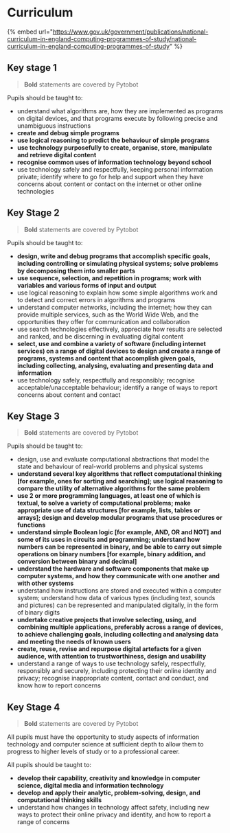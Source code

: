 # Curriculum

{% embed url="https://www.gov.uk/government/publications/national-curriculum-in-england-computing-programmes-of-study/national-curriculum-in-england-computing-programmes-of-study" %}

## Key stage 1

> **Bold** statements are covered by Pytobot

Pupils should be taught to:

* understand what algorithms are, how they are implemented as programs on digital devices, and that programs execute by following precise and unambiguous instructions
* **create and debug simple programs**
* **use logical reasoning to predict the behaviour of simple programs**
* **use technology purposefully to create, organise, store, manipulate and retrieve digital content**
* **recognise common uses of information technology beyond school**
* use technology safely and respectfully, keeping personal information private; identify where to go for help and support when they have concerns about content or contact on the internet or other online technologies

## Key Stage 2

> **Bold** statements are covered by Pytobot

Pupils should be taught to:

* **design, write and debug programs that accomplish specific goals, including controlling or simulating physical systems; solve problems by decomposing them into smaller parts**
* **use sequence, selection, and repetition in programs; work with variables and various forms of input and output**
* use logical reasoning to explain how some simple algorithms work and to detect and correct errors in algorithms and programs
* understand computer networks, including the internet; how they can provide multiple services, such as the World Wide Web, and the opportunities they offer for communication and collaboration
* use search technologies effectively, appreciate how results are selected and ranked, and be discerning in evaluating digital content
* **select, use and combine a variety of software \(including internet services\) on a range of digital devices to design and create a range of programs, systems and content that accomplish given goals, including collecting, analysing, evaluating and presenting data and information**
* use technology safely, respectfully and responsibly; recognise acceptable/unacceptable behaviour; identify a range of ways to report concerns about content and contact

## Key Stage 3

> **Bold** statements are covered by Pytobot

Pupils should be taught to:

* design, use and evaluate computational abstractions that model the state and behaviour of real-world problems and physical systems
* **understand several key algorithms that reflect computational thinking \[for example, ones for sorting and searching\]; use logical reasoning to compare the utility of alternative algorithms for the same problem**
* **use 2 or more programming languages, at least one of which is textual, to solve a variety of computational problems; make appropriate use of data structures \[for example, lists, tables or arrays\]; design and develop modular programs that use procedures or functions**
* **understand simple Boolean logic \[for example, AND, OR and NOT\] and some of its uses in circuits and programming; understand how numbers can be represented in binary, and be able to carry out simple operations on binary numbers \[for example, binary addition, and conversion between binary and decimal\]**
* **understand the hardware and software components that make up computer systems, and how they communicate with one another and with other systems**
* understand how instructions are stored and executed within a computer system; understand how data of various types \(including text, sounds and pictures\) can be represented and manipulated digitally, in the form of binary digits
* **undertake creative projects that involve selecting, using, and combining multiple applications, preferably across a range of devices, to achieve challenging goals, including collecting and analysing data and meeting the needs of known users**
* **create, reuse, revise and repurpose digital artefacts for a given audience, with attention to trustworthiness, design and usability**
* understand a range of ways to use technology safely, respectfully, responsibly and securely, including protecting their online identity and privacy; recognise inappropriate content, contact and conduct, and know how to report concerns

## Key Stage 4

> **Bold** statements are covered by Pytobot

All pupils must have the opportunity to study aspects of information technology and computer science at sufficient depth to allow them to progress to higher levels of study or to a professional career.

All pupils should be taught to:

* **develop their capability, creativity and knowledge in computer science, digital media and information technology**
* **develop and apply their analytic, problem-solving, design, and computational thinking skills**
* understand how changes in technology affect safety, including new ways to protect their online privacy and identity, and how to report a range of concerns


